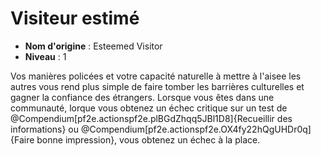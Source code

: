 # Visiteur estimé

 * **Nom d'origine** : Esteemed Visitor
 * **Niveau** : 1


<p>Vos manières policées et votre capacité naturelle à mettre à l'aisee les autres vous rend plus simple de faire tomber les barrières culturelles et gagner la confiance des étrangers. Lorsque vous êtes dans une communauté, lorque vous obtenez un échec critique sur un test de @Compendium[pf2e.actionspf2e.plBGdZhqq5JBl1D8]{Recueillir des informations} ou @Compendium[pf2e.actionspf2e.OX4fy22hQgUHDr0q]{Faire bonne impression}, vous obtenez un échec à la place.&nbsp;</p>